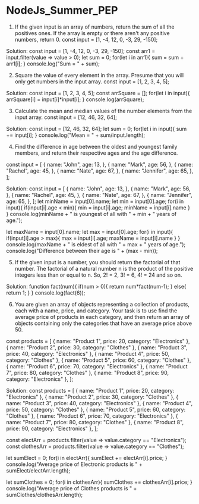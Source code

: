 ﻿# NodeJs_Summer_PEP
 
1. If the given input is an array of numbers, return the sum of all the positives ones. If the array is empty or there aren't any positive numbers, return 0.
const input = [1, -4, 12, 0, -3, 29, -150];

Solution:
const input = [1, -4, 12, 0, -3, 29, -150]; 
const arr1 = input.filter(value => value > 0);
let sum = 0;
for(let i in arr1){
sum = sum + arr1[i];
}
console.log("Sum = " + sum);


2. Square the value of every element in the array. Presume that you will only get numbers in the input array.
const input = [1, 2, 3, 4, 5];

Solution:
const input = [1, 2, 3, 4, 5];
const arrSquare = [];
for(let i in input){
arrSquare[i] = input[i]*input[i];
}
console.log(arrSquare);


3. Calculate the mean and median values of the number elements from the input array.
const input = [12, 46, 32, 64];

Solution:
const input = [12, 46, 32, 64];
let sum = 0; 
for(let i in input){
sum += input[i];
}
console.log("Mean = " + sum/input.length);


4. Find the difference in age between the oldest and youngest family members, and return their respective ages and the age difference.


const input = [
 {
   name: "John",
   age: 13,
 },
 {
   name: "Mark",
   age: 56,
 },
 {
   name: "Rachel",
   age: 45,
 },
 {
   name: "Nate",
   age: 67,
 },
 {
   name: "Jennifer",
   age: 65,
 },
];

Solution:
const input = [
 {
   name: "John",
   age: 13,
 },
 {
   name: "Mark",
   age: 56,
 },
 {
   name: "Rachel",
   age: 45,
 },
 {
   name: "Nate",
   age: 67,
 },
 {
   name: "Jennifer",
   age: 65,
 },
];
let minName = input[0].name;
let min = input[0].age;
for(i in input){
if(input[i].age < min){
min = input[i].age;
minName = input[i].name
}
}
console.log(minName + " is youngest of all with " + min + " years of age.");

let maxName = input[0].name;
let max = input[0].age;
for(i in input){
if(input[i].age > max){
max = input[i].age;
maxName = input[i].name
}
}
console.log(maxName + " is eldest of all with " + max + " years of age.");
console.log("Difference between their age is " + (max - min));


5. If the given input is a number, you should return the factorial of that number. The factorial of a natural number n is the product of the positive integers less than or equal to n. So, 2! = 2, 3! = 6, 4! = 24 and so on.

Solution: 
function fact(num){
if(num > 0){
return num*fact(num-1);
}
else{
return 1;
}
}
console.log(fact(6));


6. You are given an array of objects representing a collection of products, each with a name, price, and category. Your task is to use find the average price of products in each category, and then return an array of objects containing only the categories that have an average price above 50.


const products = [
 { name: "Product 1", price: 20, category: "Electronics" },
 { name: "Product 2", price: 30, category: "Clothes" },
 { name: "Product 3", price: 40, category: "Electronics" },
 { name: "Product 4", price: 50, category: "Clothes" },
 { name: "Product 5", price: 60, category: "Clothes" },
 { name: "Product 6", price: 70, category: "Electronics" },
 { name: "Product 7", price: 80, category: "Clothes" },
 { name: "Product 8", price: 90, category: "Electronics" },
];

Solution: const products = [
 { name: "Product 1", price: 20, category: "Electronics" },
 { name: "Product 2", price: 30, category: "Clothes" },
 { name: "Product 3", price: 40, category: "Electronics" },
 { name: "Product 4", price: 50, category: "Clothes" },
 { name: "Product 5", price: 60, category: "Clothes" },
 { name: "Product 6", price: 70, category: "Electronics" },
 { name: "Product 7", price: 80, category: "Clothes" },
 { name: "Product 8", price: 90, category: "Electronics" },
];

const electArr = products.filter(value => value.category == "Electronics");
const clothesArr = products.filter(value => value.category == "Clothes");

let sumElect = 0;
for(i in electArr){
sumElect += electArr[i].price;
}
console.log("Average price of Electronic products is " + sumElect/electArr.length);

let sumClothes = 0;
for(i in clothesArr){
sumClothes += clothesArr[i].price;
}
console.log("Average price of Clothes products is " + sumClothes/clothesArr.length);

